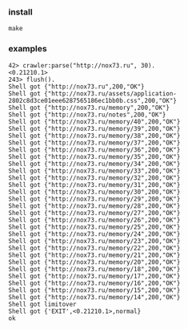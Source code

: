 ### install
    make
### examples
    42> crawler:parse("http://nox73.ru", 30). 
    <0.21210.1>
    243> flush().                             
    Shell got {"http://nox73.ru",200,"OK"}
    Shell got {"http://nox73.ru/assets/application-2802c8d3ce01eee6287565186ec1bb0b.css",200,"OK"}
    Shell got {"http://nox73.ru/memory",200,"OK"}
    Shell got {"http://nox73.ru/notes",200,"OK"}
    Shell got {"http://nox73.ru/memory/40",200,"OK"}
    Shell got {"http://nox73.ru/memory/39",200,"OK"}
    Shell got {"http://nox73.ru/memory/38",200,"OK"}
    Shell got {"http://nox73.ru/memory/37",200,"OK"}
    Shell got {"http://nox73.ru/memory/36",200,"OK"}
    Shell got {"http://nox73.ru/memory/35",200,"OK"}
    Shell got {"http://nox73.ru/memory/34",200,"OK"}
    Shell got {"http://nox73.ru/memory/33",200,"OK"}
    Shell got {"http://nox73.ru/memory/32",200,"OK"}
    Shell got {"http://nox73.ru/memory/31",200,"OK"}
    Shell got {"http://nox73.ru/memory/30",200,"OK"}
    Shell got {"http://nox73.ru/memory/29",200,"OK"}
    Shell got {"http://nox73.ru/memory/28",200,"OK"}
    Shell got {"http://nox73.ru/memory/27",200,"OK"}
    Shell got {"http://nox73.ru/memory/26",200,"OK"}
    Shell got {"http://nox73.ru/memory/25",200,"OK"}
    Shell got {"http://nox73.ru/memory/24",200,"OK"}
    Shell got {"http://nox73.ru/memory/23",200,"OK"}
    Shell got {"http://nox73.ru/memory/22",200,"OK"}
    Shell got {"http://nox73.ru/memory/21",200,"OK"}
    Shell got {"http://nox73.ru/memory/20",200,"OK"}
    Shell got {"http://nox73.ru/memory/18",200,"OK"}
    Shell got {"http://nox73.ru/memory/17",200,"OK"}
    Shell got {"http://nox73.ru/memory/16",200,"OK"}
    Shell got {"http://nox73.ru/memory/15",200,"OK"}
    Shell got {"http://nox73.ru/memory/14",200,"OK"}
    Shell got limitover
    Shell got {'EXIT',<0.21210.1>,normal}
    ok
    